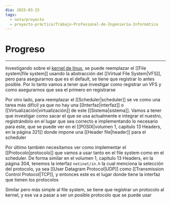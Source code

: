 ```yaml
---
dia: 2025-03-15
tags:
  - nota/proyecto
  - proyecto-práctico/Trabajo-Profesional-de-Ingeniería-Informática
---
```

# Progreso
---
Investigando sobre el [kernel de linux](https://github.com/torvalds/linux/tree/master), se puede reemplazar el [[File system|file system]] usando la abstracción del [[Virtual File System|VFS]], pero para asegurarnos que es el default, se tiene que registrar lo antes posible. Por lo tanto vamos a tener que investigar como registrar un VFS y como asegurarnos que sea el primero en registrarse

Por otro lado, para reemplazar el [[Scheduler|scheduler]] se ve como una tarea más difícil ya que no hay una [[Interfaz|interfaz]] o [[Virtualización|virtualización]] de este [[Sistema|sistema]]. Vamos a tener que investigar como sacar el que se usa actualmente e integrar el nuestro, registrándolo en el lugar que sea correcto e implementando lo necesario para este, que se puede ver en el [[POSIX|volumen 1, capítulo 13 Headers, en la página 321]] donde impone una [[Header file|header]] para el scheduler

Por último también necesitamos ver como implementar el [[Protocolo|protocolo]] que vamos a usar tanto en el file system como en el scheduler. De forma similar en el volumen 1, capítulo 13 Headers, en la página 304, tenemos la interfaz `netinet/in.h` la cual menciona la selección del protocolo, ya sea [[User Datagram Protocol|UDP]] como [[Transmission Control Protocol|TCP]], y entonces este es el lugar donde tiene la interfaz que tienen los protocolos

Similar pero más simple al file system, se tiene que registrar un protocolo al kernel, y ese va a pasar a ser un posible protocolo que se puede usar
